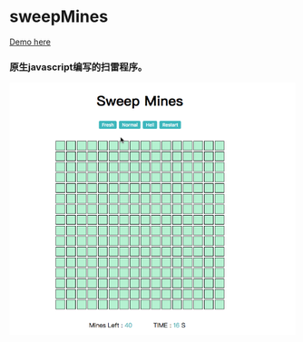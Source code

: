 # sweepMines
[Demo here](https://wangwenyue.github.io/sweepMines/)

### 原生javascript编写的扫雷程序。

![](demo.gif)
